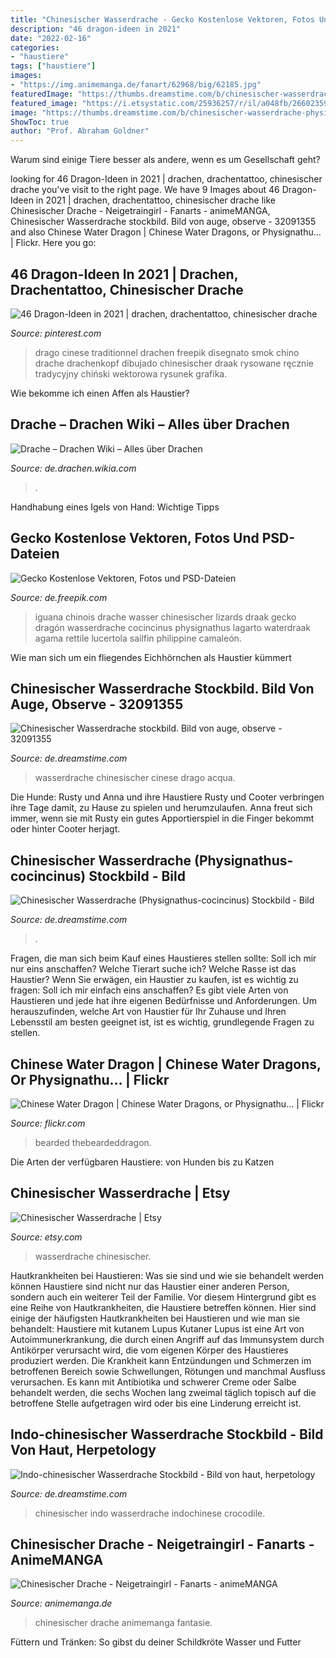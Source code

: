 ```yaml
---
title: "Chinesischer Wasserdrache - Gecko Kostenlose Vektoren, Fotos Und Psd-dateien"
description: "46 dragon-ideen in 2021"
date: "2022-02-16"
categories:
- "haustiere"
tags: ["haustiere"]
images:
- "https://img.animemanga.de/fanart/62968/big/62185.jpg"
featuredImage: "https://thumbs.dreamstime.com/b/chinesischer-wasserdrache-physignathus-cocincinus-74843065.jpg"
featured_image: "https://i.etsystatic.com/25936257/r/il/a048fb/2660235950/il_1140xN.2660235950_bsk2.jpg"
image: "https://thumbs.dreamstime.com/b/chinesischer-wasserdrache-physignathus-cocincinus-74843065.jpg"
ShowToc: true
author: "Prof. Abraham Goldner"
---
```



Warum sind einige Tiere besser als andere, wenn es um Gesellschaft geht?

	

		
looking for 46 Dragon-Ideen in 2021 | drachen, drachentattoo, chinesischer drache you've visit to the right page. We have 9 Images about 46 Dragon-Ideen in 2021 | drachen, drachentattoo, chinesischer drache like Chinesischer Drache - Neigetraingirl - Fanarts - animeMANGA, Chinesischer Wasserdrache stockbild. Bild von auge, observe - 32091355 and also Chinese Water Dragon | Chinese Water Dragons, or Physignathu… | Flickr. Here you go:
		
    
## 46 Dragon-Ideen In 2021 | Drachen, Drachentattoo, Chinesischer Drache

<img loading=lazy src="https://i.pinimg.com/474x/04/fd/fe/04fdfe9a0c127cfa0674cf5584717204.jpg" onerror="this.onerror=null;this.src='https://tse3.mm.bing.net/th?id=OIP.I1TcLuCEy9Aaa5Nb8XUwRgAAAA&amp;pid=15.1';" alt="46 Dragon-Ideen in 2021 | drachen, drachentattoo, chinesischer drache">

_Source: pinterest.com_

>drago cinese traditionnel drachen freepik disegnato smok chino drache drachenkopf dibujado chinesischer draak rysowane ręcznie tradycyjny chiński wektorowa rysunek grafika. 

	

Wie bekomme ich einen Affen als Haustier?

    
## Drache – Drachen Wiki – Alles über Drachen

<img loading=lazy src="http://static2.wikia.nocookie.net/__cb20100201135942/drachen/de/images/4/4c/Long.jpeg" onerror="this.onerror=null;this.src='https://tse3.mm.bing.net/th?id=OIP.M6m9GFGsEjpELGh9CYnP3gHaE9&amp;pid=15.1';" alt="Drache – Drachen Wiki – Alles über Drachen">

_Source: de.drachen.wikia.com_

>. 

	

Handhabung eines Igels von Hand: Wichtige Tipps

    
## Gecko Kostenlose Vektoren, Fotos Und PSD-Dateien

<img loading=lazy src="https://img.freepik.com/fotos-kostenlos/chinesischer-wasserdrache_87557-10688.jpg?size=626&amp;ext=jpg" onerror="this.onerror=null;this.src='https://tse2.mm.bing.net/th?id=OIP.4sk69-Fe5vjZec8rellkiwHaEi&amp;pid=15.1';" alt="Gecko Kostenlose Vektoren, Fotos und PSD-Dateien">

_Source: de.freepik.com_

>iguana chinois drache wasser chinesischer lizards draak gecko dragón wasserdrache cocincinus physignathus lagarto waterdraak agama rettile lucertola sailfin philippine camaleón. 

	

Wie man sich um ein fliegendes Eichhörnchen als Haustier kümmert

    
## Chinesischer Wasserdrache Stockbild. Bild Von Auge, Observe - 32091355

<img loading=lazy src="https://thumbs.dreamstime.com/z/chinesischer-wasserdrache-32091355.jpg" onerror="this.onerror=null;this.src='https://tse2.mm.bing.net/th?id=OIP.JZxmcdw2Co9gsr_ii0D3_wHaFQ&amp;pid=15.1';" alt="Chinesischer Wasserdrache stockbild. Bild von auge, observe - 32091355">

_Source: de.dreamstime.com_

>wasserdrache chinesischer cinese drago acqua. 

	

Die Hunde: Rusty und
Anna und ihre Haustiere Rusty und Cooter verbringen ihre Tage damit, zu Hause zu spielen und herumzulaufen. Anna freut sich immer, wenn sie mit Rusty ein gutes Apportierspiel in die Finger bekommt oder hinter Cooter herjagt.

    
## Chinesischer Wasserdrache (Physignathus-cocincinus) Stockbild - Bild

<img loading=lazy src="https://thumbs.dreamstime.com/b/chinesischer-wasserdrache-physignathus-cocincinus-74843065.jpg" onerror="this.onerror=null;this.src='https://tse4.mm.bing.net/th?id=OIP.7Uou2qqYFc5VZU2v7ewrFAHaE7&amp;pid=15.1';" alt="Chinesischer Wasserdrache (Physignathus-cocincinus) Stockbild - Bild">

_Source: de.dreamstime.com_

>. 

	

Fragen, die man sich beim Kauf eines Haustieres stellen sollte: Soll ich mir nur eins anschaffen? Welche Tierart suche ich? Welche Rasse ist das Haustier?
Wenn Sie erwägen, ein Haustier zu kaufen, ist es wichtig zu fragen: Soll ich mir einfach eins anschaffen? Es gibt viele Arten von Haustieren und jede hat ihre eigenen Bedürfnisse und Anforderungen. Um herauszufinden, welche Art von Haustier für Ihr Zuhause und Ihren Lebensstil am besten geeignet ist, ist es wichtig, grundlegende Fragen zu stellen.

    
## Chinese Water Dragon | Chinese Water Dragons, Or Physignathu… | Flickr

<img loading=lazy src="https://c1.staticflickr.com/3/2655/4085141113_75e680a8fc_b.jpg" onerror="this.onerror=null;this.src='https://tse4.mm.bing.net/th?id=OIP.YJ3kPpjaXdbz3zn3L8VDUQHaE9&amp;pid=15.1';" alt="Chinese Water Dragon | Chinese Water Dragons, or Physignathu… | Flickr">

_Source: flickr.com_

>bearded thebeardeddragon. 

	

Die Arten der verfügbaren Haustiere: von Hunden bis zu Katzen

    
## Chinesischer Wasserdrache | Etsy

<img loading=lazy src="https://i.etsystatic.com/25936257/r/il/a048fb/2660235950/il_1140xN.2660235950_bsk2.jpg" onerror="this.onerror=null;this.src='https://tse4.mm.bing.net/th?id=OIP.gLunhYjAG2o4hwdvCiyMJQHaE8&amp;pid=15.1';" alt="Chinesischer Wasserdrache | Etsy">

_Source: etsy.com_

>wasserdrache chinesischer. 

	

Hautkrankheiten bei Haustieren: Was sie sind und wie sie behandelt werden können
Haustiere sind nicht nur das Haustier einer anderen Person, sondern auch ein weiterer Teil der Familie. Vor diesem Hintergrund gibt es eine Reihe von Hautkrankheiten, die Haustiere betreffen können. Hier sind einige der häufigsten Hautkrankheiten bei Haustieren und wie man sie behandelt:
Haustiere mit kutanem Lupus
Kutaner Lupus ist eine Art von Autoimmunerkrankung, die durch einen Angriff auf das Immunsystem durch Antikörper verursacht wird, die vom eigenen Körper des Haustieres produziert werden. Die Krankheit kann Entzündungen und Schmerzen im betroffenen Bereich sowie Schwellungen, Rötungen und manchmal Ausfluss verursachen. Es kann mit Antibiotika und schwerer Creme oder Salbe behandelt werden, die sechs Wochen lang zweimal täglich topisch auf die betroffene Stelle aufgetragen wird oder bis eine Linderung erreicht ist.

    
## Indo-chinesischer Wasserdrache Stockbild - Bild Von Haut, Herpetology

<img loading=lazy src="https://thumbs.dreamstime.com/b/indo-chinesischer-wasserdrache-31998505.jpg" onerror="this.onerror=null;this.src='https://tse3.mm.bing.net/th?id=OIP.SpDDfkakvWLT0d-M2xKWhgHaE7&amp;pid=15.1';" alt="Indo-chinesischer Wasserdrache Stockbild - Bild von haut, herpetology">

_Source: de.dreamstime.com_

>chinesischer indo wasserdrache indochinese crocodile. 

	



    
## Chinesischer Drache - Neigetraingirl - Fanarts - AnimeMANGA

<img loading=lazy src="https://img.animemanga.de/fanart/62968/big/62185.jpg" onerror="this.onerror=null;this.src='https://tse3.mm.bing.net/th?id=OIP.kvV6-rHlqSnyz-NJ6iiYxAHaKV&amp;pid=15.1';" alt="Chinesischer Drache - Neigetraingirl - Fanarts - animeMANGA">

_Source: animemanga.de_

>chinesischer drache animemanga fantasie. 

	

Füttern und Tränken: So gibst du deiner Schildkröte Wasser und Futter

